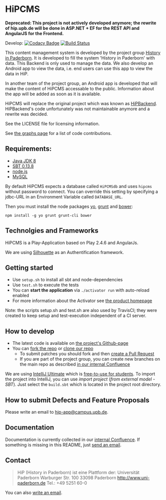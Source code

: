 HiPCMS
======

**Deprecated: This project is not actively developed anymore; the rewrite of hip.upb.de will be done in ASP.NET + EF for the REST API and AngularJS for the Frontend.**

Develop: [![Codacy Badge](https://api.codacy.com/project/badge/grade/b905a3e6757a49979e2135f84f8feaef)](https://www.codacy.com/app/HiP-App/HiPCMS)
[![Build Status](https://travis-ci.org/HiP-App/HiPCMS.svg?branch=develop)](https://travis-ci.org/HiP-App/HiPCMS)

This content management system is developed by the project group [History in 
Paderborn](http://is.uni-paderborn.de/fachgebiete/fg-engels/lehre/ss15/hip-app/pg-hip-app.html).
It is developed to fill the system 'History in Paderborn' with data. This 
Backend is only used to manage the data. We also develop an Android app to 
view the data, i.e. end users can use this app to view the data in HiP.

In another team of the project group, an Android app is developed that will 
make the content of HiPCMS accessable to the public. Information about the app 
will be added as soon as it is available.

HiPCMS will replace the original project which was known as [HiPBackend](https://hip.upb.de/).
HiPBackend's code unfortunately was not maintainable anymore and a rewrite was decided. 

See the LICENSE file for licensing information.

See [the graphs page](https://github.com/HiP-App/HiPCMS/graphs/contributors) 
for a list of code contributions.

## Requirements:

 * [Java JDK 8](http://www.oracle.com/technetwork/java/javase/)
 * [SBT 0.13.8](http://www.scala-sbt.org/)
 * [node.js](http://nodejs.org/)
 * [MySQL](https://www.mysql.de/)

By default HiPCMS expects a database called ```HiPCMSdb``` and uses ```hipcms``` 
without password to connect. You can override this setting by specifying a 
jdbc-URL in an Environment Variable called ```DATABASE_URL```.

Then you must install the node packages [yo](http://yeoman.io), [grunt](http://gruntjs.com/) 
and [bower](http://bower.io/):

```
npm install -g yo grunt grunt-cli bower
```

## Technolgies and Frameworks

HiPCMS is a Play-Application based on Play 2.4.6 and AngularJs.

We are using [Silhouette](http://silhouette.mohiva.com/) as an Authentification framework.

## Getting started

 * Use ```setup.sh``` to install all sbt and node-dependencies
 * Use ```test.sh``` to execute the tests
 * You can **start the application** via ```./activator run``` with auto-reload enabled
 * For more information about the Activator see [the product homepage](https://www.lightbend.com/activator/download)

Note: the scripts setup.sh and test.sh are also used by TravisCI; they were 
created to keep setup and test-execution independent of a CI server.


## How to develop

 * The latest code is available on [the project's Github-page](https://github.com/HiP-App/HiPCMS/)
 * You can [fork the repo](https://help.github.com/articles/fork-a-repo/) or [clone our repo](https://help.github.com/articles/cloning-a-repository/)
   * To submit patches you should fork and then [create a Pull Request](https://help.github.com/articles/using-pull-requests/)
   * If you are part of the project group, you can create new branches on the main repo as described [in our internal
     Confluence](http://atlassian-hip.cs.upb.de:8090/display/DCS/Conventions+for+git)

We are using [IntelliJ Ultimate](https://www.jetbrains.com/idea/) which is [free-to-use for students](https://www.jetbrains.com/student/). 
To import the project into IntelliJ, you can use *import project* (*from 
external model* - *SBT*). Just select the ```build.sbt``` which is located in 
the project root directory.

## How to submit Defects and Feature Proposals

Please write an email to [hip-app@campus.upb.de](mailto:hip-app@campus.upb.de).

## Documentation

Documentation is currently collected in our [internal Confluence](http://atlassian-hip.cs.upb.de:8090/dashboard.action). If something is missing in 
this README, just [send an email](mailto:hip-app@campus.upb.de).


## Contact

> HiP (History in Paderborn) ist eine Plattform der:
> Universität Paderborn
> Warburger Str. 100
> 33098 Paderborn
> http://www.uni-paderborn.de
> Tel.: +49 5251 60-0

You can also [write an email](mailto:hip-app@campus.upb.de).

